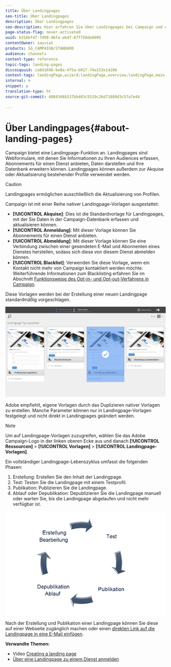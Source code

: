 ```yaml
---
title: Über Landingpages
seo-title: Über Landingpages
description: Über Landingpages
seo-description: Hier erfahren Sie über Landingpages bei Campaign und deren Lebenszyklus.
page-status-flag: never-activated
uuid: b316bf47-7d98-46fa-ab4f-67ff50de8095
contentOwner: sauviat
products: SG_CAMPAIGN/STANDARD
audience: channels
content-type: reference
topic-tags: landing-pages
discoiquuid: ca8d1698-6e8a-4f5a-b017-74a152e14286
context-tags: landingPage,wizard;landingPage,overview;landingPage,main
internal: n
snippet: y
translation-type: ht
source-git-commit: 4084346b537bb483c5519c26d71880d3c57a7e44

---
```



# Über Landingpages{#about-landing-pages}

Campaign bietet eine Landingpage-Funktion an. Landingpages sind Webformulare, mit denen Sie Informationen zu Ihren Audiences erfassen, Abonnements für einen Dienst anbieten, Daten darstellen und Ihre Datenbank erweitern können. Landingpages können außerdem zur Akquise oder Aktualisierung bestehender Profile verwendet werden.

>[!CAUTION]
>
>Landingpages ermöglichen ausschließlich die Aktualisierung von Profilen.

Campaign ist mit einer Reihe nativer Landingpage-Vorlagen ausgestattet:

* **[!UICONTROL Akquise]**: Dies ist die Standardvorlage für Landingpages, mit der Sie Daten in der Campaign-Datenbank erfassen und aktualisieren können.
* **[!UICONTROL Anmeldung]**: Mit dieser Vorlage können Sie Abonnements für einen Dienst anbieten.
* **[!UICONTROL Abmeldung]**: Mit dieser Vorlage können Sie eine Verbindung zwischen einer gesendeten E-Mail und Abonnenten eines Dienstes herstellen, sodass sich diese von diesem Dienst abmelden können.
* **[!UICONTROL Blacklist]**: Verwenden Sie diese Vorlage, wenn ein Kontakt nicht mehr von Campaign kontaktiert werden möchte. Weiterführende Informationen zum Blacklisting erfahren Sie im Abschnitt [Funktionsweise des Opt-in- und Opt-out-Verfahrens in Campaign](../../audiences/using/about-opt-in-and-opt-out-in-campaign.md).

Diese Vorlagen werden bei der Erstellung einer neuen Landingpage standardmäßig vorgeschlagen.

![](assets/lp_creation_1.png)

Adobe empfiehlt, eigene Vorlagen durch das Duplizieren nativer Vorlagen zu erstellen. Manche Parameter können nur in Landingpage-Vorlagen festgelegt und nicht direkt in Landingpages geändert werden.

>[!NOTE]
>
>Um auf Landingpage-Vorlagen zuzugreifen, wählen Sie das Adobe Campaign-Logo in der linken oberen Ecke aus und danach **[!UICONTROL Ressourcen]** &gt; **[!UICONTROL Vorlagen]** &gt; **[!UICONTROL Landingpage-Vorlagen]**.

Ein vollständiger Landingpage-Lebenszyklus umfasst die folgenden Phasen:

1. Erstellung: Erstellen Sie den Inhalt der Landingpage.
1. Test: Testen Sie die Landingpage mit einem Testprofil.
1. Publikation: Publizieren Sie die Landingpage.
1. Ablauf oder Depublikation: Depublizieren Sie die Landingpage manuell oder warten Sie, bis die Landingpage abgelaufen und nicht mehr verfügbar ist.

![](assets/lp_livecycle.png)

Nach der Erstellung und Publikation einer Landingpage können Sie diese auf einer Webseite zugänglich machen oder einen [direkten Link auf die Landingpage in eine E-Mail einfügen](../../designing/using/links.md#inserting-a-link).

**Verwandte Themen:**

* Video [Creating a landing page](https://helpx.adobe.com/de/campaign/kt/acs/using/acs-create-edit-landing-page-feature-video-use.html)
* [Über eine Landingpage zu einem Dienst anmelden](../../audiences/using/creating-a-service.md)